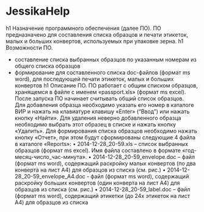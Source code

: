 # JessikaHelp
h1 Назначение программного обеспечения (далее ПО).
ПО предназначено для составления списка образцов и печати этикеток, малых и больших конвертов, используемых при упаковке зерна.
h1 Возможности ПО.
- составление списка выбранных образцов по указанным номерам из общего списка образцов
- формирование для составленного списка doc-файлов (формат ms word), для последующей печати этикеток, малых и больших конвертов
h1 Описание ПО.
ПО работает с общим списком образцов, хранящемся в файле c именем «passport.xls» (формат ms excel). После запуска ПО начинает считывать общий список образцов.  
Для добавления образца необходимо указать его номер в каталоге ВИР и нажать на клавиатуре клавишу  «Enter» (“Ввод”) или нажать кнопку «Найти».
Для удаления неверно добавленного образца необходимо выбрать этот образец в списке и нажать кнопку «Удалить».
Для формирования списка образцов необходимо нажать кнопку «Отчет», при этом будут сформированы следующие 4 файла в каталоге «Reports»:
•	2014-12-28_20-59.xls – список выбранных образцов (формат ms excel). Имя файла составлено в формате «год-месяц-число_час-минута».
•	2014-12-28_20-59_envelope.doc – файл (формат ms word), содержащий раскройку малых конвертов (по два конверта на лист А4) для образцов из списка (см. рис.)
•	2014-12-28_20-59_envelope_A4.doc - файл (формат ms word), содержащий раскройку больших конвертов (один конверта на лист А4) для образцов из списка (см. рис.)
•	2014-12-28_20-59_label.doc – файл (формат ms word), содержащий этикетки (до 24х этикеток на лист А4) для образцов из списка
